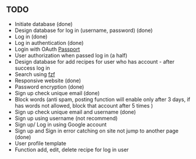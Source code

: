 ## TODO

-   Initiate database (done)
-   Design database for log in (username, password) (done)
-   Log in (done)
-   Log in authentication (done)
-   Login with OAuth [Passport](https://www.passportjs.org/)
-   User authorization when passed log in (a half)
-   Design database for add recipes for user who has account - after success log in
-   Search using [fzf](https://www.npmjs.com/package/fzf)
-   Responsive website (done)
-   Password encryption (done)
-   Sign up check unique email (done)
-   Block words (anti spam, posting function will enable only after 3 days, if has words not allowed, block that account after 5 times )
-   Sign up check unique email and username (done)
-   Sign up using username (not recommend)
-   Sign up/ Log in using Google account
-   Sign up and Sign in error catching on site not jump to another page (done)
-   User profile template
-   Function add, edit, delete recipe for log in user
